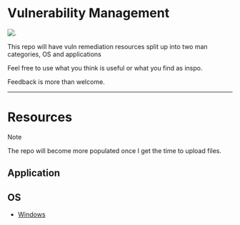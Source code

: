 # Vulnerability Management

![.](https://i.pinimg.com/originals/62/12/48/6212485181ca055f760855d98d3ee4bc.gif)

This repo will have vuln remediation resources split up into two man categories, OS and applications

Feel free to use what you think is useful or what you find as inspo.

Feedback is more than welcome.

---

# Resources
> [!NOTE]
> The repo will become more populated once I get the time to upload files. 

## Application
## OS
- [Windows](https://github.com/cybr-1/vuln-management/tree/main/OS/Windows)


